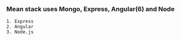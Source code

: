 ### Mean stack uses Mongo, Express, Angular(6) and Node

    1. Express
    2. Angular
    3. Node.js